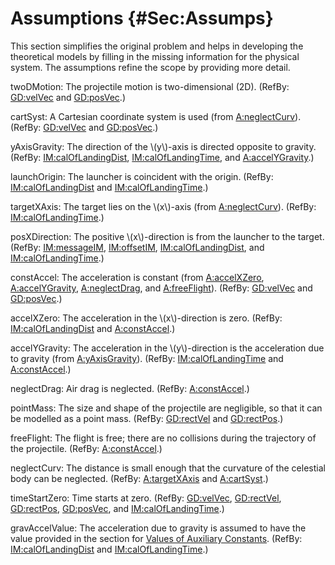 # Assumptions {#Sec:Assumps}

This section simplifies the original problem and helps in developing the theoretical models by filling in the missing information for the physical system. The assumptions refine the scope by providing more detail.

<div id="twoDMotion"></div>

twoDMotion: The projectile motion is two-dimensional (2D). (RefBy: [GD:velVec](./SecGDs.md#GD:velVec) and [GD:posVec](./SecGDs.md#GD:posVec).)

<div id="cartSyst"></div>

cartSyst: A Cartesian coordinate system is used (from [A:neglectCurv](./SecAssumps.md#neglectCurv)). (RefBy: [GD:velVec](./SecGDs.md#GD:velVec) and [GD:posVec](./SecGDs.md#GD:posVec).)

<div id="yAxisGravity"></div>

yAxisGravity: The direction of the \\(y\\)-axis is directed opposite to gravity. (RefBy: [IM:calOfLandingDist](./SecIMs.md#IM:calOfLandingDist), [IM:calOfLandingTime](./SecIMs.md#IM:calOfLandingTime), and [A:accelYGravity](./SecAssumps.md#accelYGravity).)

<div id="launchOrigin"></div>

launchOrigin: The launcher is coincident with the origin. (RefBy: [IM:calOfLandingDist](./SecIMs.md#IM:calOfLandingDist) and [IM:calOfLandingTime](./SecIMs.md#IM:calOfLandingTime).)

<div id="targetXAxis"></div>

targetXAxis: The target lies on the \\(x\\)-axis (from [A:neglectCurv](./SecAssumps.md#neglectCurv)). (RefBy: [IM:calOfLandingTime](./SecIMs.md#IM:calOfLandingTime).)

<div id="posXDirection"></div>

posXDirection: The positive \\(x\\)-direction is from the launcher to the target. (RefBy: [IM:messageIM](./SecIMs.md#IM:messageIM), [IM:offsetIM](./SecIMs.md#IM:offsetIM), [IM:calOfLandingDist](./SecIMs.md#IM:calOfLandingDist), and [IM:calOfLandingTime](./SecIMs.md#IM:calOfLandingTime).)

<div id="constAccel"></div>

constAccel: The acceleration is constant (from [A:accelXZero](./SecAssumps.md#accelXZero), [A:accelYGravity](./SecAssumps.md#accelYGravity), [A:neglectDrag](./SecAssumps.md#neglectDrag), and [A:freeFlight](./SecAssumps.md#freeFlight)). (RefBy: [GD:velVec](./SecGDs.md#GD:velVec) and [GD:posVec](./SecGDs.md#GD:posVec).)

<div id="accelXZero"></div>

accelXZero: The acceleration in the \\(x\\)-direction is zero. (RefBy: [IM:calOfLandingDist](./SecIMs.md#IM:calOfLandingDist) and [A:constAccel](./SecAssumps.md#constAccel).)

<div id="accelYGravity"></div>

accelYGravity: The acceleration in the \\(y\\)-direction is the acceleration due to gravity (from [A:yAxisGravity](./SecAssumps.md#yAxisGravity)). (RefBy: [IM:calOfLandingTime](./SecIMs.md#IM:calOfLandingTime) and [A:constAccel](./SecAssumps.md#constAccel).)

<div id="neglectDrag"></div>

neglectDrag: Air drag is neglected. (RefBy: [A:constAccel](./SecAssumps.md#constAccel).)

<div id="pointMass"></div>

pointMass: The size and shape of the projectile are negligible, so that it can be modelled as a point mass. (RefBy: [GD:rectVel](./SecGDs.md#GD:rectVel) and [GD:rectPos](./SecGDs.md#GD:rectPos).)

<div id="freeFlight"></div>

freeFlight: The flight is free; there are no collisions during the trajectory of the projectile. (RefBy: [A:constAccel](./SecAssumps.md#constAccel).)

<div id="neglectCurv"></div>

neglectCurv: The distance is small enough that the curvature of the celestial body can be neglected. (RefBy: [A:targetXAxis](./SecAssumps.md#targetXAxis) and [A:cartSyst](./SecAssumps.md#cartSyst).)

<div id="timeStartZero"></div>

timeStartZero: Time starts at zero. (RefBy: [GD:velVec](./SecGDs.md#GD:velVec), [GD:rectVel](./SecGDs.md#GD:rectVel), [GD:rectPos](./SecGDs.md#GD:rectPos), [GD:posVec](./SecGDs.md#GD:posVec), and [IM:calOfLandingTime](./SecIMs.md#IM:calOfLandingTime).)

<div id="gravAccelValue"></div>

gravAccelValue: The acceleration due to gravity is assumed to have the value provided in the section for [Values of Auxiliary Constants](./SecAuxConstants.md#Sec:AuxConstants). (RefBy: [IM:calOfLandingDist](./SecIMs.md#IM:calOfLandingDist) and [IM:calOfLandingTime](./SecIMs.md#IM:calOfLandingTime).)
